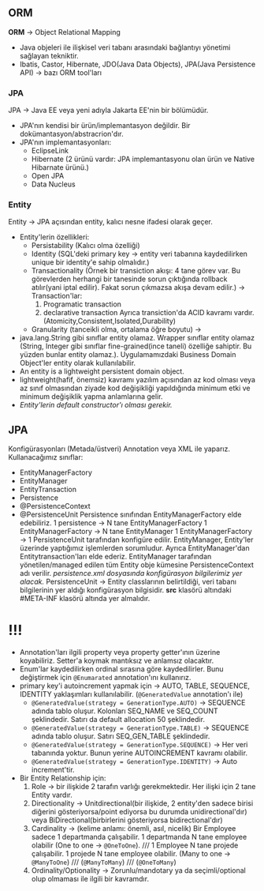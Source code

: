 ## ORM
__ORM__ -> Object Relational Mapping
- Java objeleri ile ilişkisel veri tabanı arasındaki bağlantıyı yönetimi sağlayan tekniktir.
- Ibatis, Castor, Hibernate, JDO(Java Data Objects), JPA(Java Persistence API) -> bazı ORM tool'ları

### JPA
JPA -> Java EE veya yeni adıyla Jakarta EE'nin bir bölümüdür.
* JPA'nın kendisi bir ürün/implemantasyon değildir. Bir dokümantasyon/abstracrion'dır.
* JPA'nın implemantasyonları:
	* EclipseLink
	* Hibernate (2 ürünü vardır: JPA implemantasyonu olan ürün ve Native Hibarnate ürünü.)
	* Open JPA
	* Data Nucleus

### Entity
Entity -> JPA açısından entity, kalıcı nesne ifadesi olarak geçer.
- Entity'lerin özellikleri:
	- Persistability (Kalıcı olma özelliği)
	- Identity (SQL'deki primary key -> entity veri tabanına kaydedilirken unique bir identity'e sahip olmalıdır.)
	- Transactionality (Örnek bir transiction akışı: 4 tane görev var. Bu görevlerden herhangi bir tanesinde sorun çıktığında rollback atılır(yani iptal edilir). Fakat sorun çıkmazsa akışa devam edilir.) -> Transaction'lar:
		1. Programatic transaction
		2. declarative transaction
	 Ayrıca transiction'da ACID kavramı vardır. (Atomicity,Consistent,Isolated,Durability)
	- Granularity (tanceikli olma, ortalama öğre boyutu) -> 
- java.lang.String gibi sınıflar entity olamaz. Wrapper sınıflar entity olamaz (String, Integer gibi sınıflar fine-grained(ince taneli) özelliğe sahiptir. Bu yüzden bunlar entity olamaz.). Uygulamamızdaki Business Domain Object'ler entity olarak kullanılabilir.
- An entity is a lightweight persistent domain object.
- lightweight(hafif, önemsiz) kavramı yazılım açısından az kod olması veya az sınıf olmasından ziyade kod değişikliği yapıldığında minimum etki ve minimum değişiklik yapma anlamlarına gelir.
- _Entity'lerin default constructor'ı olması gerekir._

## JPA
Konfigürasyonları (Metada/üstveri) Annotation veya XML ile yaparız.
Kullanacağımız sınıflar:
- EntityManagerFactory
- EntityManager
- EntityTransaction
- Persistence
- @PersistenceContext
- @PersistenceUnit
Persistence sınıfından EntityManagerFactory elde edebiliriz.
1 persistence -> N tane EntityManagerFactory
1 EntityManagerFactory -> N tane EntityManager 
1 EntityManagerFactory -> 1 PersistenceUnit tarafından konfigüre edilir.
EntityManager, Entity'ler üzerinde yaptığımız işlemlerden sorumludur. Ayrıca EntityManager'dan Entitytransaction'ları elde ederiz.
EntityManager tarafından yönetilen/managed edilen tüm Entity obje kümesine PersistenceContext adı verilir.
*persistence.xml dosyasında konfigürasyon bilgilerimiz yer alacak.*
PersistenceUnit -> Entity classlarının belirtildiği, veri tabanı bilgilerinin yer aldığı konfigürasyon bilgisidir.  **src** klasörü altındaki #META-INF klasörü altında yer almalıdır.


# !!!
- Annotation'ları ilgili property veya property getter'ının üzerine koyabiliriz. Setter'a koymak mantıksız ve anlamsız olacaktır.
- Enum'lar kaydedilirken ordinal sırasına göre kaydedilirler. Bunu değiştirmek için `@Enumarated` annotation'ını kullanırız.
- primary key'i autoincrement yapmak için -> AUTO, TABLE, SEQUENCE, IDENTITY yaklaşımları kullanılabilir. (`@GeneratedValue` annotation'ı ile)
	- `@GeneratedValue(strategy = GenerationType.AUTO)` -> SEQUENCE adında tablo oluşur. Kolonları SEQ_NAME ve SEQ_COUNT şeklindedir. Satırı da default allocation 50 şeklindedir.
	- `@GeneratedValue(strategy = GenerationType.TABLE)` -> SEQUENCE adında tablo oluşur. Satırı SEQ_GEN_TABLE şeklindedir.
	- `@GeneratedValue(strategy = GenerationType.SEQUENCE)` -> Her veri tabanında yoktur. Bunun yerine AUTOINCREMENT kavramı olabilir. 
	- `@GeneratedValue(strategy = GenerationType.IDENTITY)` -> Auto increment'tir.
- Bir Entity Relationship için:
	1. Role -> bir ilişkide 2 tarafın varlığı gerekmektedir. Her ilişki için 2 tane Entity vardır.
	2. Directionality -> Unitdirectional(bir ilişkide, 2 entity'den sadece birisi diğerini gösteriyorsa/point ediyorsa bu durumda unidirectional'dır) veya BiDirectional(birbirlerini gösteriyorsa bidirectional'dır)
	3. Cardinality -> (kelime anlamı: önemli, asıl, nicelik) Bir Employee sadece 1 departmanda çalışabilir. 1 departmanda N tane employee olabilir (One to one -> `@OneToOne`). /// 1 Employee N tane projede çalışabilir. 1 projede N tane employee olabilir. (Many to one -> `@ManyToOne`) /// (`@ManyToMany`) /// (`@OneToMany`)
	4. Ordinality/Optionality -> Zorunlu/mandotary ya da seçimli/optional olup olmaması ile ilgili bir kavramdır.
	

